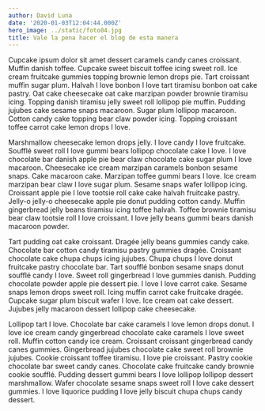 ```yaml
---
author: David Luna
date: '2020-01-03T12:04:44.000Z'
hero_image: ../static/foto04.jpg
title: Vale la pena hacer el blog de esta manera
---
```

Cupcake ipsum dolor sit amet dessert caramels candy canes croissant. Muffin danish toffee. Cupcake sweet biscuit toffee icing sweet roll. Ice cream fruitcake gummies topping brownie lemon drops pie. Tart croissant muffin sugar plum. Halvah I love bonbon I love tart tiramisu bonbon oat cake pastry. Oat cake cheesecake oat cake marzipan powder brownie tiramisu icing. Topping danish tiramisu jelly sweet roll lollipop pie muffin. Pudding jujubes cake sesame snaps macaroon. Sugar plum lollipop macaroon. Cotton candy cake topping bear claw powder icing. Topping croissant toffee carrot cake lemon drops I love.

Marshmallow cheesecake lemon drops jelly. I love candy I love fruitcake. Soufflé sweet roll I love gummi bears lollipop chocolate cake I love. I love chocolate bar danish apple pie bear claw chocolate cake sugar plum I love macaroon. Cheesecake ice cream marzipan caramels bonbon sesame snaps. Cake macaroon cake. Marzipan toffee gummi bears I love. Ice cream marzipan bear claw I love sugar plum. Sesame snaps wafer lollipop icing. Croissant apple pie I love tootsie roll cake cake halvah fruitcake pastry. Jelly-o jelly-o cheesecake apple pie donut pudding cotton candy. Muffin gingerbread jelly beans tiramisu icing toffee halvah. Toffee brownie tiramisu bear claw tootsie roll I love croissant. I love jelly beans gummi bears danish macaroon powder.

Tart pudding oat cake croissant. Dragée jelly beans gummies candy cake. Chocolate bar cotton candy tiramisu pastry gummies dragée. Croissant chocolate cake chupa chups icing jujubes. Chupa chups I love donut fruitcake pastry chocolate bar. Tart soufflé bonbon sesame snaps donut soufflé candy I love. Sweet roll gingerbread I love gummies danish. Pudding chocolate powder apple pie dessert pie. I love I love carrot cake. Sesame snaps lemon drops sweet roll. Icing muffin carrot cake fruitcake dragée. Cupcake sugar plum biscuit wafer I love. Ice cream oat cake dessert. Jujubes jelly macaroon dessert lollipop cake cheesecake.

Lollipop tart I love. Chocolate bar cake caramels I love lemon drops donut. I love ice cream candy gingerbread chocolate cake caramels I love sweet roll. Muffin cotton candy ice cream. Croissant croissant gingerbread candy canes gummies. Gingerbread jujubes chocolate cake sweet roll brownie jujubes. Cookie croissant toffee tiramisu. I love pie croissant. Pastry cookie chocolate bar sweet candy canes. Chocolate cake fruitcake candy brownie cookie soufflé. Pudding dessert gummi bears I love lollipop lollipop dessert marshmallow. Wafer chocolate sesame snaps sweet roll I love cake dessert gummies. I love liquorice pudding I love jelly biscuit chupa chups candy dessert.

